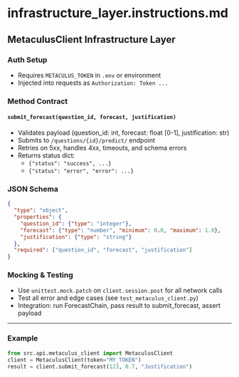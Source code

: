 # infrastructure_layer.instructions.md

## MetaculusClient Infrastructure Layer

### Auth Setup
- Requires `METACULUS_TOKEN` in `.env` or environment
- Injected into requests as `Authorization: Token ...`

### Method Contract
#### `submit_forecast(question_id, forecast, justification)`
- Validates payload (question_id: int, forecast: float [0-1], justification: str)
- Submits to `/questions/{id}/predict/` endpoint
- Retries on 5xx, handles 4xx, timeouts, and schema errors
- Returns status dict:
  - `{"status": "success", ...}`
  - `{"status": "error", "error": ...}`

### JSON Schema
```json
{
  "type": "object",
  "properties": {
    "question_id": {"type": "integer"},
    "forecast": {"type": "number", "minimum": 0.0, "maximum": 1.0},
    "justification": {"type": "string"}
  },
  "required": ["question_id", "forecast", "justification"]
}
```

### Mocking & Testing
- Use `unittest.mock.patch` on `client.session.post` for all network calls
- Test all error and edge cases (see `test_metaculus_client.py`)
- Integration: run ForecastChain, pass result to submit_forecast, assert payload

---

### Example
```python
from src.api.metaculus_client import MetaculusClient
client = MetaculusClient(token="MY_TOKEN")
result = client.submit_forecast(123, 0.7, "Justification")
```
